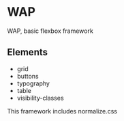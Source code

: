 # WAP
WAP, basic flexbox framework

## Elements
- grid
- buttons
- typography
- table
- visibility-classes

This framework includes normalize.css
